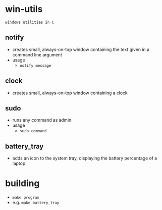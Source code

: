 # win-utils
    windows utilities in C

## notify
- creates small, always-on-top window containing the text given in a command line argument
- usage
    - `notify message`

## clock
- creates small, always-on-top window containing a clock

## sudo
- runs any command as admin
- usage
    - `sudo command`

## battery_tray
- adds an icon to the system tray, displaying the battery percentage of a laptop

# building

- `make program`
- e.g. `make battery_tray`